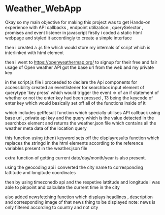 # Weather_WebApp
Okay so my main objective for making this project was to get Hands-on experience with API callbacks , endpoint utilization , querySelector , promises and event listener in javascript 
firstly i coded a static html webpage and styled it accordingly to create a simple interface 

then i created a .js file which would store my internals of script which is interlinked with html element

then i went to https://openweathermap.org/ to signup for their free and fair usage of Open weather API
got the base url from the web and my private key 

in the script.js file i proceeded to declare the Api components for accessibility
created an eventlistener for searchbox input element of querytype 'key press' which would trigger the event => of an if statement 
of whether or not the enter key had been pressed , 13 being the keycode of enter key 
which would basically set off all of the functions inside of it 

which includes getResult function which specially utilises API callback using base url , private api key and the query which is the value  detected in the searchbox element and returns the weather.json file which contains all the weather meta data of the location query 

this function using (then) keyword sets off the displayresults function which replaces the stringd in the html elements according to the reference variables present in the weather.json file 

extra function of getting current date/day/month/year is also present.

using the geocoding api i converted the city name to corresponding lattitude and longitude coordinates

then by using timezonedb api and the respetive lattitude and longitude i was able to pinpoint and calculate the current time in the city

also added newsfetching function which displays headlines , description and corresponding image of that news
thing to be displayed 
note: news is only filtered according to country and not city 
